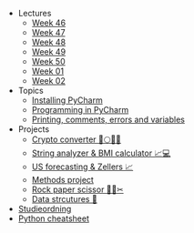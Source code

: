 - Lectures
  - [Week 46](lectures/week-46.md)
  - [Week 47](lectures/week-47.md)
  - [Week 48](lectures/week-48.md)
  - [Week 49](lectures/week-49.md)
  - [Week 50](lectures/week-50.md)
  - [Week 01](lectures/week-01.md)
  - [Week 02](lectures/week-02.md)
- Topics
  - [Installing PyCharm](topics/installing-pycharm.md)
  - [Programming in PyCharm](topics/programming-in-pycharm.md)
  - [Printing, comments, errors and variables](topics/print-comments-errors-variables.md) 
- Projects
  - [Crypto converter 🚀🌕💎🙌](projects/crypto-converter.md)
  - [String analyzer & BMI calculator 📈💻](projects/string-analyzer-bmi.md)
  - [US forecasting & Zellers 📈](projects/zellers-congruence.md)
  - [Methods project](projects/methods-project.md) 
  - [Rock paper scissor 🤘🔖✂](projects/rock-paper-scissor.md)
  - [Data strcutures 💽](projects/data-strcutures.md)
- [Studieordning](https://kompetence.kea.dk/studieordninger/AU_i_Informationsteknologi_2018_08_2019_04.pdf)
- [Python cheatsheet](https://github.com/ehmatthes/pcc_2e/releases/download/v1.0.1/beginners_python_cheat_sheet_pcc_all.pdf)

